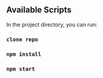 
## Available Scripts
In the project directory, you can run:
### `clone repo`
### `npm install`
### `npm start`